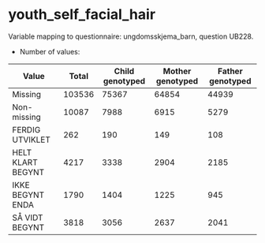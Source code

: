 # youth_self_facial_hair
Variable mapping to questionnaire: ungdomsskjema_barn, question UB228.
- Number of values:

| Value | Total | Child genotyped | Mother genotyped | Father genotyped |
| ----- | ----- | --------------- | ---------------- | ---------------- |
| Missing | 103536 | 75367 | 64854 | 44939 |
| Non-missing | 10087 | 7988 | 6915 | 5279 |
| FERDIG UTVIKLET | 262 | 190 | 149 |108 |
| HELT KLART BEGYNT | 4217 | 3338 | 2904 |2185 |
| IKKE BEGYNT ENDA | 1790 | 1404 | 1225 |945 |
| SÅ VIDT BEGYNT | 3818 | 3056 | 2637 |2041 |



